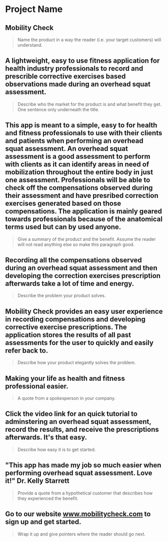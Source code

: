 # Project Name #

<!-- 
> This material was originally posted [here](http://www.quora.com/What-is-Amazons-approach-to-product-development-and-product-management). It is reproduced here for posterities sake.

There is an approach called "working backwards" that is widely used at Amazon. They work backwards from the customer, rather than starting with an idea for a product and trying to bolt customers onto it. While working backwards can be applied to any specific product decision, using this approach is especially important when developing new products or features.

For new initiatives a product manager typically starts by writing an internal press release announcing the finished product. The target audience for the press release is the new/updated product's customers, which can be retail customers or internal users of a tool or technology. Internal press releases are centered around the customer problem, how current solutions (internal or external) fail, and how the new product will blow away existing solutions.

If the benefits listed don't sound very interesting or exciting to customers, then perhaps they're not (and shouldn't be built). Instead, the product manager should keep iterating on the press release until they've come up with benefits that actually sound like benefits. Iterating on a press release is a lot less expensive than iterating on the product itself (and quicker!).

If the press release is more than a page and a half, it is probably too long. Keep it simple. 3-4 sentences for most paragraphs. Cut out the fat. Don't make it into a spec. You can accompany the press release with a FAQ that answers all of the other business or execution questions so the press release can stay focused on what the customer gets. My rule of thumb is that if the press release is hard to write, then the product is probably going to suck. Keep working at it until the outline for each paragraph flows. 

Oh, and I also like to write press-releases in what I call "Oprah-speak" for mainstream consumer products. Imagine you're sitting on Oprah's couch and have just explained the product to her, and then you listen as she explains it to her audience. That's "Oprah-speak", not "Geek-speak".

Once the project moves into development, the press release can be used as a touchstone; a guiding light. The product team can ask themselves, "Are we building what is in the press release?" If they find they're spending time building things that aren't in the press release (overbuilding), they need to ask themselves why. This keeps product development focused on achieving the customer benefits and not building extraneous stuff that takes longer to build, takes resources to maintain, and doesn't provide real customer benefit (at least not enough to warrant inclusion in the press release).
 -->
 
## Mobility Check  ##
  > Name the product in a way the reader (i.e. your target customers) will understand.

## A lightweight, easy to use fitness application for health industry professionals to record and prescrible corrective exercises based observations made during an overhead squat assessment. ##
  > Describe who the market for the product is and what benefit they get. One sentence only underneath the title.

## This app is meant to a simple, easy to for health and fitness professionals to use with their clients and patients when performing an overhead squat assessment. An overhead squat assessment is a good assessment to perform with clients as it can identify areas in need of mobilization throughout the entire body in just one assessment. Professionals will be able to check off the compensations observed during their assessment and have presribed correction exercises generated based on those compensations. The application is mainly geared towards professionals because of the anatomical terms used but can by used anyone. ##
  > Give a summary of the product and the benefit. Assume the reader will not read anything else so make this paragraph good.

## Recording all the compensations observed during an overhead squat assessment and then developing the correction exercises prescription afterwards take a lot of time and energy. ##
  > Describe the problem your product solves.

## Mobility Check provides an easy user experience in recording compensations and developing corrective exercise prescriptions. The application stores the results of all past assessments for the user to quickly and easily refer back to.  ##
  > Describe how your product elegantly solves the problem.

## Making your life as health and fitness professional easier. ##
  > A quote from a spokesperson in your company.

## Click the video link for an quick tutorial to adminstering an overhead squat assessment, record the results, and receive the prescriptions afterwards. It's that easy. ##
  > Describe how easy it is to get started.

## "This app has made my job so much easier when performing overhead squat assessment. Love it!" Dr. Kelly Starrett ##
  > Provide a quote from a hypothetical customer that describes how they experienced the benefit.

## Go to our website www.mobilitycheck.com to sign up and get started. ##
  > Wrap it up and give pointers where the reader should go next.
